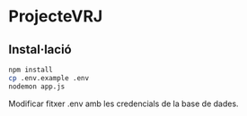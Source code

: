 # ProjecteVRJ

## Instal·lació

```sh
npm install
cp .env.example .env
nodemon app.js
```
Modificar fitxer .env amb les credencials de la base de dades.